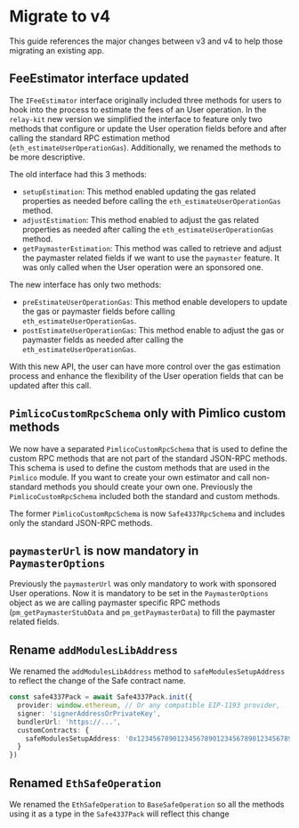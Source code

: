 # Migrate to v4

This guide references the major changes between v3 and v4 to help those migrating an existing app.

## FeeEstimator interface updated

The `IFeeEstimator` interface originally included three methods for users to hook into the process to estimate the fees of an User operation. In the `relay-kit` new version we simplified the interface to feature only two methods that configure or update the User operation fields before and after calling the standard RPC estimation method (`eth_estimateUserOperationGas`). Additionally, we renamed the methods to be more descriptive.

The old interface had this 3 methods:

- `setupEstimation`: This method enabled updating the gas related properties as needed before calling the `eth_estimateUserOperationGas` method.
- `adjustEstimation`: This method enabled to adjust the gas related properties as needed after calling the `eth_estimateUserOperationGas` method.
- `getPaymasterEstimation`: This method was called to retrieve and adjust the paymaster related fields if we want to use the `paymaster` feature. It was only called when the User operation were an sponsored one.

The new interface has only two methods:

- `preEstimateUserOperationGas`: This method enable developers to update the gas or paymaster fields before calling `eth_estimateUserOperationGas`.
- `postEstimateUserOperationGas`: This method enable to adjust the gas or paymaster fields as needed after calling the `eth_estimateUserOperationGas`.

With this new API, the user can have more control over the gas estimation process and enhance the flexibility of the User operation fields that can be updated after this call.

## `PimlicoCustomRpcSchema` only with Pimlico custom methods

We now have a separated `PimlicoCustomRpcSchema` that is used to define the custom RPC methods that are not part of the standard JSON-RPC methods. This schema is used to define the custom methods that are used in the `Pimlico` module. If you want to create your own estimator and call non-standard methods you should create your own one. Previously the `PimlicoCustomRpcSchema` included both the standard and custom methods.

The former `PimlicoCustomRpcSchema` is now `Safe4337RpcSchema` and includes only the standard JSON-RPC methods.

## `paymasterUrl` is now mandatory in `PaymasterOptions`

Previously the `paymasterUrl` was only mandatory to work with sponsored User operations. Now it is mandatory to be set in the `PaymasterOptions` object as we are calling paymaster specific RPC methods (`pm_getPaymasterStubData` and `pm_getPaymasterData`) to fill the paymaster related fields.

## Rename `addModulesLibAddress`

We renamed the `addModulesLibAddress` method to `safeModulesSetupAddress` to reflect the change of the Safe contract name.

```typescript
const safe4337Pack = await Safe4337Pack.init({
  provider: window.ethereum, // Or any compatible EIP-1193 provider,
  signer: 'signerAddressOrPrivateKey',
  bundlerUrl: 'https://...',
  customContracts: {
    safeModulesSetupAddress: '0x1234567890123456789012345678901234567890' // Previously addModulesLibAddress
  }
})
```

## Renamed `EthSafeOperation`

We renamed the `EthSafeOperation` to `BaseSafeOperation` so all the methods using it as a type in the `Safe4337Pack` will reflect this change

